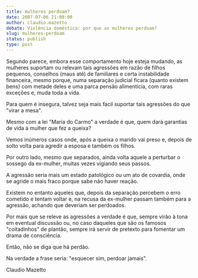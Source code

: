 ```yaml
---
title: mulheres perdoam?
date: 2007-07-06 21:00:00
author: claudio.mazetto
debate: Violência doméstica: por que as mulheres perdoam?
slug: mulheres-perdoam
status: publish 
type: post
---
```


Segundo parece, embora esse comportamento hoje esteja mudando, as mulheres suportam ou relevam tais agressões em razão de filhos pequenos, conselhos (maus até) de familiares e certa instabilidade financeira, mesmo porque, numa separação judicial ficara (quanto existem bens) com metade deles e uma parca pensão alimentícia, com raras exceções e, muda toda a vida.  

Para quem é insegura, talvez seja mais facil suportar tais agressões do que "virar a mesa".  

Mesmo com a lei "Maria do Carmo" a verdade é que, quem dará garantias de vida à mulher que fez a queixa?  

Vemos inúmeros casos onde, após a queixa o marido vai preso e, depois de solto volta para agredir a esposa e também os filhos.  

Por outro lado, mesmo que separados, ainda volta aquele a perturbar o sossego da ex-mulher, muitas vezes vigiando seus passos.  

A agressão seria mais um estado patológico ou um ato de covardia, onde se agride o mais fraco porque sabe não haver reação.  

Existem no entanto aqueles que, depois da separação percebem o erro cometido e tentam voltar e, na recusa da ex-mulher passam também para a agressão, achando que deveriam ser perdoados.  

Por mais que se releve as agressões a verdade é que, sempre virão à tona em eventual discussão ou, no caso daqueles que são os famosos "coitadinhos" de plantão, sempre irá servir de pretexto para fomentar um drama de consciência.  

Então, não se diga que há perdão.  

Na verdade a frase seria: "esquecer sim, perdoar jamais".  

Claudio Mazetto

